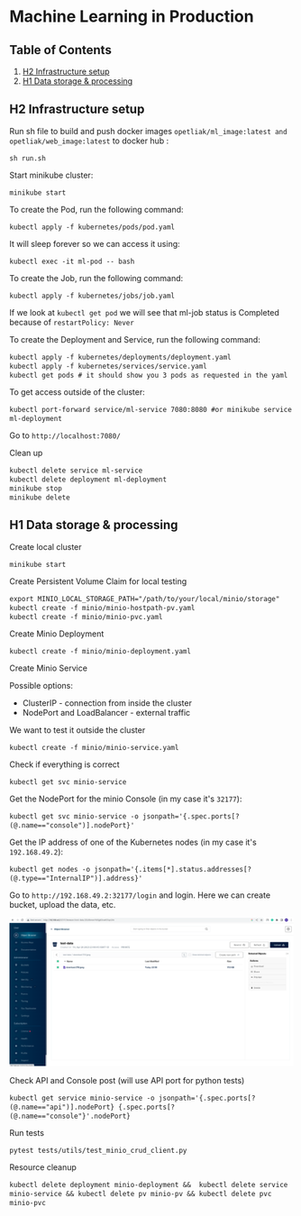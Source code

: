 # Machine Learning in Production


## Table of Contents

1. [H2 Infrastructure setup](#infra_setup)
2. [H1 Data storage & processing](#data_minio)

## H2 Infrastructure setup
<a name="infra_setup"></a>

Run sh file to build and push docker images ```opetliak/ml_image:latest and opetliak/web_image:latest``` to docker hub : 
``` 
sh run.sh
```

Start minikube cluster:

```
minikube start
```

To create the Pod, run the following command:
```
kubectl apply -f kubernetes/pods/pod.yaml
```

It will sleep forever so we can access it using:

```
kubectl exec -it ml-pod -- bash
```

To create the Job, run the following command:

```
kubectl apply -f kubernetes/jobs/job.yaml
```

If we look at ```kubectl get pod``` we will see that ml-job status is Completed because of ```restartPolicy: Never```


To create the Deployment and Service, run the following command:

```
kubectl apply -f kubernetes/deployments/deployment.yaml
kubectl apply -f kubernetes/services/service.yaml
kubectl get pods # it should show you 3 pods as requested in the yaml
```

To get access outside of the cluster:

```
kubectl port-forward service/ml-service 7080:8080 #or minikube service ml-deployment
```

Go to ```http://localhost:7080/```


Clean up
```
kubectl delete service ml-service
kubectl delete deployment ml-deployment
minikube stop
minikube delete
```

## H1 Data storage & processing
<a name="data_minio"></a>

Create local cluster

```
minikube start
```

Create Persistent Volume Claim for local testing 

```
export MINIO_LOCAL_STORAGE_PATH="/path/to/your/local/minio/storage"
kubectl create -f minio/minio-hostpath-pv.yaml
kubectl create -f minio/minio-pvc.yaml
```

Create Minio Deployment

```
kubectl create -f minio/minio-deployment.yaml
```

Create Minio Service

Possible options: 
- ClusterIP - connection from inside the cluster
- NodePort and LoadBalancer - external traffic

We want to test it outside the cluster

```
kubectl create -f minio/minio-service.yaml
```

Check if everything is correct

```
kubectl get svc minio-service
```

Get the NodePort for the minio Console (in my case it's ```32177```):

```
kubectl get svc minio-service -o jsonpath='{.spec.ports[?(@.name=="console")].nodePort}'
```

Get the IP address of one of the Kubernetes nodes (in my case it's ```192.168.49.2```):

```
kubectl get nodes -o jsonpath='{.items[*].status.addresses[?(@.type=="InternalIP")].address}'
```

Go to ```http://192.168.49.2:32177/login``` and login. 
Here we can create bucket, upload the data, etc. 

![minio_ui](./static/minio_ex.png)

Check API and Console post (will use API port for python tests)

```
kubectl get service minio-service -o jsonpath='{.spec.ports[?(@.name=="api")].nodePort} {.spec.ports[?(@.name=="console"}'.nodePort}
```
Run tests

```
pytest tests/utils/test_minio_crud_client.py
```

Resource cleanup

```
kubectl delete deployment minio-deployment &&  kubectl delete service minio-service && kubectl delete pv minio-pv && kubectl delete pvc minio-pvc
```

